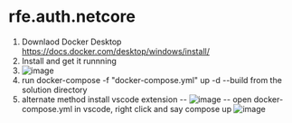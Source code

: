 # rfe.auth.netcore
1. Downlaod Docker Desktop https://docs.docker.com/desktop/windows/install/
2. Install and get it runnning  
3. ![image](https://user-images.githubusercontent.com/26566374/139065302-d4178e87-ad3c-411c-a800-5b32b5a004bc.png)
4. run docker-compose -f "docker-compose.yml" up -d --build  from the solution directory 
4. alternate method install vscode extension 
  -- ![image](https://user-images.githubusercontent.com/26566374/139065752-10c10e2e-1b9a-470d-9f7e-2a081875f3b1.png)
  -- open docker-compose.yml in vscode, right click and say compose up 
  ![image](https://user-images.githubusercontent.com/26566374/139066132-b779035d-720f-416e-b9cf-6dea7a2082d3.png)

